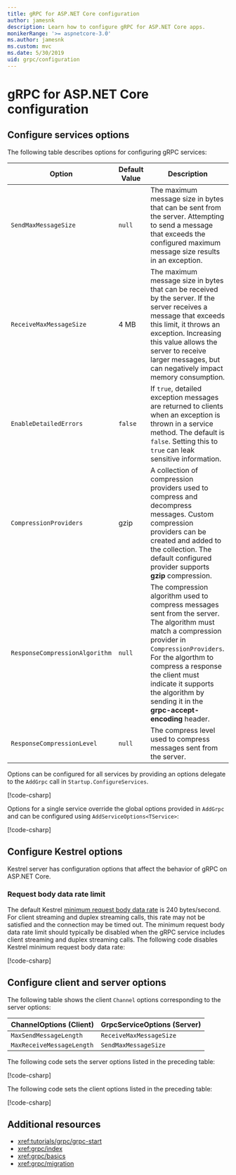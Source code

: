 ```yaml
---
title: gRPC for ASP.NET Core configuration
author: jamesnk
description: Learn how to configure gRPC for ASP.NET Core apps.
monikerRange: '>= aspnetcore-3.0'
ms.author: jamesnk
ms.custom: mvc
ms.date: 5/30/2019
uid: grpc/configuration
---
```

# gRPC for ASP.NET Core configuration

## Configure services options

The following table describes options for configuring gRPC services:

| Option | Default Value | Description |
| ------ | ------------- | ----------- |
| `SendMaxMessageSize` | `null` | The maximum message size in bytes that can be sent from the server. Attempting to send a message that exceeds the configured maximum message size results in an exception. |
| `ReceiveMaxMessageSize` | 4 MB | The maximum message size in bytes that can be received by the server. If the server receives a message that exceeds this limit, it throws an exception. Increasing this value allows the server to receive larger messages, but can negatively impact memory consumption. |
| `EnableDetailedErrors` | `false` | If `true`, detailed exception messages are returned to clients when an exception is thrown in a service method. The default is `false`. Setting this to `true` can leak sensitive information. |
| `CompressionProviders` | gzip | A collection of compression providers used to compress and decompress messages. Custom compression providers can be created and added to the collection. The default configured provider supports **gzip** compression. |
| `ResponseCompressionAlgorithm` | `null` | The compression algorithm used to compress messages sent from the server. The algorithm must match a compression provider in `CompressionProviders`. For the algorthm to compress a response the client must indicate it supports the algorithm by sending it in the **grpc-accept-encoding** header. |
| `ResponseCompressionLevel` | `null` | The compress level used to compress messages sent from the server. |

Options can be configured for all services by providing an options delegate to the `AddGrpc` call in `Startup.ConfigureServices`.

[!code-csharp[](~/grpc/configuration/sample/GrcpService/Startup.cs?name=snippet)]

Options for a single service override the global options provided in `AddGrpc` and can be configured using `AddServiceOptions<TService>`:

[!code-csharp[](~/grpc/configuration/sample/GrcpService/Startup2.cs?name=snippet)]

## Configure Kestrel options

Kestrel server has configuration options that affect the behavior of gRPC on ASP.NET Core.

### Request body data rate limit

The default Kestrel [minimum request body data rate](
<xref:Microsoft.AspNetCore.Server.Kestrel.Core.KestrelServerLimits.MinRequestBodyDataRate>) is 240 bytes/second. For client streaming and duplex streaming calls, this rate may not be satisfied and the connection may be timed out. The minimum request body data rate limit should typically be disabled when the gRPC service includes client streaming and duplex streaming calls. The following code disables Kestrel minimum request body data rate:

[!code-csharp[](~/grpc/configuration/sample/GrcpService/Program.cs?name=snippet&highlight=13-16)]

## Configure client and server options

The following table shows the client `Channel` options corresponding to the server options:

|ChannelOptions (Client) |  GrpcServiceOptions (Server) |
| ------ | ------------- |
| `MaxSendMessageLength` | `ReceiveMaxMessageSize` |
| `MaxReceiveMessageLength` | `SendMaxMessageSize` |

<!-- What are important User Agent options ? 
And some client specific configurations like 
 -->

The following code sets the server options listed in the preceding table:

[!code-csharp[](~/grpc/configuration/sample/GrcpService/Startup2.cs?name=snippet)]

The following code sets the client options listed in the preceding table:

[!code-csharp[](~/grpc/configuration/sample/Program.cs?name=snippet&highlight=3-6)]

## Additional resources

* <xref:tutorials/grpc/grpc-start>
* <xref:grpc/index>
* <xref:grpc/basics>
* <xref:grpc/migration>
